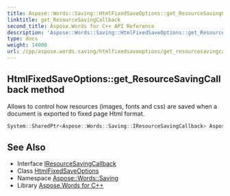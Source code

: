 ```yaml
---
title: Aspose::Words::Saving::HtmlFixedSaveOptions::get_ResourceSavingCallback method
linktitle: get_ResourceSavingCallback
second_title: Aspose.Words for C++ API Reference
description: 'Aspose::Words::Saving::HtmlFixedSaveOptions::get_ResourceSavingCallback method. Allows to control how resources (images, fonts and css) are saved when a document is exported to fixed page Html format in C++.'
type: docs
weight: 14000
url: /cpp/aspose.words.saving/htmlfixedsaveoptions/get_resourcesavingcallback/
---
```

## HtmlFixedSaveOptions::get_ResourceSavingCallback method


Allows to control how resources (images, fonts and css) are saved when a document is exported to fixed page Html format.

```cpp
System::SharedPtr<Aspose::Words::Saving::IResourceSavingCallback> Aspose::Words::Saving::HtmlFixedSaveOptions::get_ResourceSavingCallback() const
```

## See Also

* Interface [IResourceSavingCallback](../../iresourcesavingcallback/)
* Class [HtmlFixedSaveOptions](../)
* Namespace [Aspose::Words::Saving](../../)
* Library [Aspose.Words for C++](../../../)

